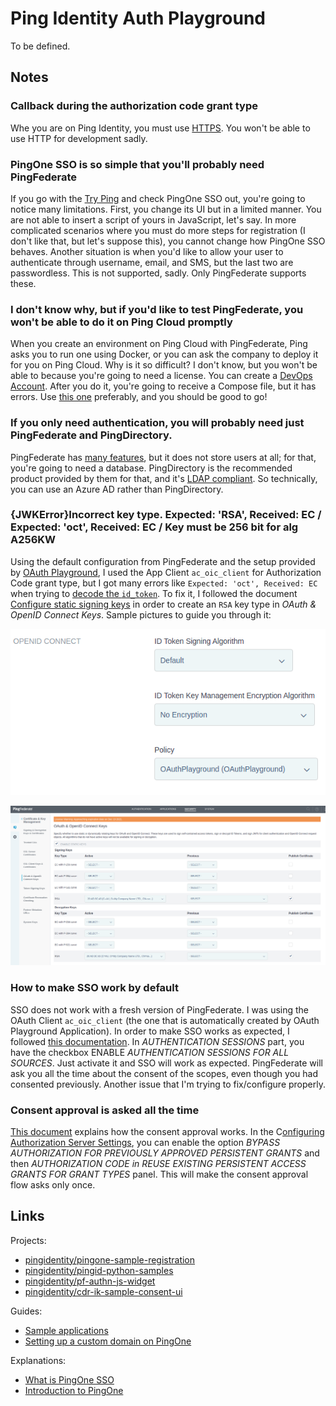 # Ping Identity Auth Playground

To be defined.

## Notes

### Callback during the authorization code grant type

Whe you are on Ping Identity, you must use [HTTPS](https://docs.pingidentity.com/bundle/developer/page/yhk1601508082481.html). You won't be able to use HTTP for development sadly.

### PingOne SSO is so simple that you'll probably need PingFederate

If you go with the [Try Ping](https://www.pingidentity.com/en/try-ping.html) and check PingOne SSO out, you're going to notice many limitations. First, you change its UI but in a limited manner. You are not able to insert a script of yours in JavaScript, let's say. In more complicated scenarios where you must do more steps for registration (I don't like that, but let's suppose this), you cannot change how PingOne SSO behaves. Another situation is when you'd like to allow your user to authenticate through username, email, and SMS, but the last two are passwordless. This is not supported, sadly. Only PingFederate supports these.

### I don't know why, but if you'd like to test PingFederate, you won't be able to do it on Ping Cloud promptly

When you create an environment on Ping Cloud with PingFederate, Ping asks you to run one using Docker, or you can ask the company to deploy it for you on Ping Cloud. Why is it so difficult? I don't know, but you won't be able to because you're going to need a license. You can create a [DevOps Account](https://devops.pingidentity.com/get-started/devopsRegistration/). After you do it, you're going to receive a Compose file, but it has errors. Use [this one](./docker-compose.yaml) preferably, and you should be good to go!

### If you only need authentication, you will probably need just PingFederate and PingDirectory.

PingFederate has [many features](https://www.pingidentity.com/en/resources/client-library/data-sheets/pingfederate-data-sheet.html), but it does not store users at all; for that, you're going to need a database. PingDirectory is the recommended product provided by them for that, and it's [LDAP compliant](https://www.pingidentity.com/en/resources/client-library/data-sheets/3196-pingdirectory-data-sheet.html). So technically, you can use an Azure AD rather than PingDirectory.

### {JWKError}Incorrect key type. Expected: 'RSA', Received: EC / Expected: 'oct', Received: EC / Key must be 256 bit for alg A256KW

Using the default configuration from PingFederate and the setup provided by [OAuth Playground](https://docs.pingidentity.com/bundle/pingfederate-103/page/lco1625223221631.html), I used the App Client `ac_oic_client` for Authorization Code grant type, but I got many errors like `Expected: 'oct', Received: EC` when trying to [decode the `id_token`](https://github.com/willianantunes/ping-identity-auth-playground/blob/b8caf4b7d9da5f651e286af6fb3dc4dacc4bd69e/ping_identity_auth_playground/apps/core/services/oidc_provider.py#L143-L145). To fix it, I followed the document [Configure static signing keys](https://docs.pingidentity.com/bundle/pingfederate-93/page/iak1564002985415.html) in order to create an `RSA` key type in _OAuth & OpenID Connect Keys_. Sample pictures to guide you through it:

![OIDC configuration made in App Client settings](docs/app-client-configs-1.png)

![OIDC Keys ettings](docs/security-oidc-keys-1.png)

### How to make SSO work by default

SSO does not work with a fresh version of PingFederate. I was using the OAuth Client `ac_oic_client` (the one that is automatically created by OAuth Playground Application). In order to make SSO works as expected, I followed [this documentation](https://docs.pingidentity.com/bundle/pingfederate-93/page/pmr1564002990528.html). In _AUTHENTICATION SESSIONS_ part, you have the checkbox ENABLE _AUTHENTICATION SESSIONS FOR ALL SOURCES_. Just activate it and SSO will work as expected. PingFederate will ask you all the time about the consent of the scopes, even though you had consented previously. Another issue that I'm trying to fix/configure properly. 

### Consent approval is asked all the time

[This document](https://docs.pingidentity.com/bundle/pingfederate-103/page/hug1564002964375.html) explains how the consent approval works. In the C[onfiguring Authorization Server Settings](https://docs.pingidentity.com/bundle/pingfederate-103/page/ird1564002990806.html), you can enable the option _BYPASS AUTHORIZATION FOR PREVIOUSLY APPROVED PERSISTENT GRANTS_ and then _AUTHORIZATION CODE in REUSE EXISTING PERSISTENT ACCESS GRANTS FOR GRANT TYPES_ panel. This will make the consent approval flow asks only once.

## Links

Projects:

- [pingidentity/pingone-sample-registration](https://github.com/pingidentity/pingone-sample-registration)
- [pingidentity/pingid-python-samples](https://github.com/pingidentity/pingid-python-samples)
- [pingidentity/pf-authn-js-widget](https://github.com/pingidentity/pf-authn-js-widget)
- [pingidentity/cdr-ik-sample-consent-ui](https://github.com/pingidentity/cdr-ik-sample-consent-ui)

Guides:

- [Sample applications](https://apidocs.pingidentity.com/pingone/devguide/v1/api/#sample-applications)
- [Setting up a custom domain on PingOne](https://docs.pingidentity.com/bundle/pingone/page/cxs1575407884833.html)

Explanations:

- [What is PingOne SSO](https://docs.pingidentity.com/bundle/pingone/page/gbj1632772285136.html)
- [Introduction to PingOne](https://docs.pingidentity.com/bundle/pingone/page/als1564020488261.html)
